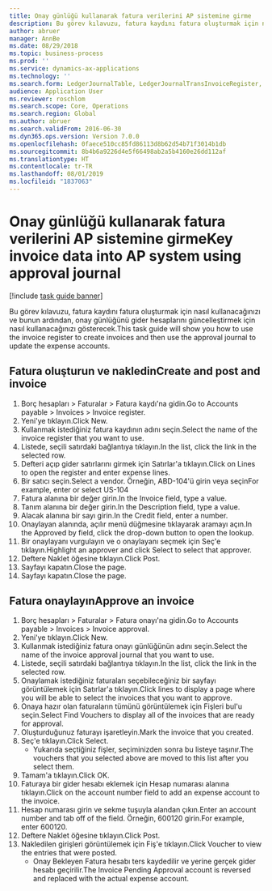 ```yaml
---
title: Onay günlüğü kullanarak fatura verilerini AP sistemine girme
description: Bu görev kılavuzu, fatura kaydını fatura oluşturmak için nasıl kullanacağınızı ve bunun ardından, onay günlüğünü gider hesaplarını güncelleştirmek için nasıl kullanacağınızı gösterecek.
author: abruer
manager: AnnBe
ms.date: 08/29/2018
ms.topic: business-process
ms.prod: ''
ms.service: dynamics-ax-applications
ms.technology: ''
ms.search.form: LedgerJournalTable, LedgerJournalTransInvoiceRegister, HcmWorkerLookUp, LedgerJournalTransApprove, LedgerJournalTransApproveFetchVouchers, LedgerTransVoucher
audience: Application User
ms.reviewer: roschlom
ms.search.scope: Core, Operations
ms.search.region: Global
ms.author: abruer
ms.search.validFrom: 2016-06-30
ms.dyn365.ops.version: Version 7.0.0
ms.openlocfilehash: 0faece510cc85fd86113d8b62d54b71f3014b1db
ms.sourcegitcommit: 8b4b6a9226d4e5f66498ab2a5b4160e26dd112af
ms.translationtype: HT
ms.contentlocale: tr-TR
ms.lasthandoff: 08/01/2019
ms.locfileid: "1837063"
---
```

# <a name="key-invoice-data-into-ap-system-using-approval-journal"></a><span data-ttu-id="41806-103">Onay günlüğü kullanarak fatura verilerini AP sistemine girme</span><span class="sxs-lookup"><span data-stu-id="41806-103">Key invoice data into AP system using approval journal</span></span>

[!include [task guide banner](../../includes/task-guide-banner.md)]

<span data-ttu-id="41806-104">Bu görev kılavuzu, fatura kaydını fatura oluşturmak için nasıl kullanacağınızı ve bunun ardından, onay günlüğünü gider hesaplarını güncelleştirmek için nasıl kullanacağınızı gösterecek.</span><span class="sxs-lookup"><span data-stu-id="41806-104">This task guide will show you how to use the invoice register to create invoices and then use the approval journal to update the expense accounts.</span></span>


## <a name="create-and-post-and-invoice"></a><span data-ttu-id="41806-105">Fatura oluşturun ve nakledin</span><span class="sxs-lookup"><span data-stu-id="41806-105">Create and post and invoice</span></span>
1. <span data-ttu-id="41806-106">Borç hesapları > Faturalar > Fatura kaydı'na gidin.</span><span class="sxs-lookup"><span data-stu-id="41806-106">Go to Accounts payable > Invoices > Invoice register.</span></span>
2. <span data-ttu-id="41806-107">Yeni'ye tıklayın.</span><span class="sxs-lookup"><span data-stu-id="41806-107">Click New.</span></span>
3. <span data-ttu-id="41806-108">Kullanmak istediğiniz fatura kaydının adını seçin.</span><span class="sxs-lookup"><span data-stu-id="41806-108">Select the name of the invoice register that you want to use.</span></span>
4. <span data-ttu-id="41806-109">Listede, seçili satırdaki bağlantıya tıklayın.</span><span class="sxs-lookup"><span data-stu-id="41806-109">In the list, click the link in the selected row.</span></span>
5. <span data-ttu-id="41806-110">Defteri açıp gider satırlarını girmek için Satırlar'a tıklayın.</span><span class="sxs-lookup"><span data-stu-id="41806-110">Click on Lines to open the register and enter expense lines.</span></span>
6. <span data-ttu-id="41806-111">Bir satıcı seçin.</span><span class="sxs-lookup"><span data-stu-id="41806-111">Select a vendor.</span></span> <span data-ttu-id="41806-112">Örneğin, ABD-104'ü girin veya seçin</span><span class="sxs-lookup"><span data-stu-id="41806-112">For example, enter or select US-104</span></span>
7. <span data-ttu-id="41806-113">Fatura alanına bir değer girin.</span><span class="sxs-lookup"><span data-stu-id="41806-113">In the Invoice field, type a value.</span></span>
8. <span data-ttu-id="41806-114">Tanım alanına bir değer girin.</span><span class="sxs-lookup"><span data-stu-id="41806-114">In the Description field, type a value.</span></span>
9. <span data-ttu-id="41806-115">Alacak alanına bir sayı girin.</span><span class="sxs-lookup"><span data-stu-id="41806-115">In the Credit field, enter a number.</span></span>
10. <span data-ttu-id="41806-116">Onaylayan alanında, açılır menü düğmesine tıklayarak aramayı açın.</span><span class="sxs-lookup"><span data-stu-id="41806-116">In the Approved by field, click the drop-down button to open the lookup.</span></span>
11. <span data-ttu-id="41806-117">Bir onaylayanı vurgulayın ve o onaylayanı seçmek için Seç'e tıklayın.</span><span class="sxs-lookup"><span data-stu-id="41806-117">Highlight an approver and click Select to select that approver.</span></span>
12. <span data-ttu-id="41806-118">Deftere Naklet öğesine tıklayın.</span><span class="sxs-lookup"><span data-stu-id="41806-118">Click Post.</span></span>
13. <span data-ttu-id="41806-119">Sayfayı kapatın.</span><span class="sxs-lookup"><span data-stu-id="41806-119">Close the page.</span></span>
14. <span data-ttu-id="41806-120">Sayfayı kapatın.</span><span class="sxs-lookup"><span data-stu-id="41806-120">Close the page.</span></span>

## <a name="approve-an-invoice"></a><span data-ttu-id="41806-121">Fatura onaylayın</span><span class="sxs-lookup"><span data-stu-id="41806-121">Approve an invoice</span></span>
1. <span data-ttu-id="41806-122">Borç hesapları > Faturalar > Fatura onayı'na gidin.</span><span class="sxs-lookup"><span data-stu-id="41806-122">Go to Accounts payable > Invoices > Invoice approval.</span></span>
2. <span data-ttu-id="41806-123">Yeni'ye tıklayın.</span><span class="sxs-lookup"><span data-stu-id="41806-123">Click New.</span></span>
3. <span data-ttu-id="41806-124">Kullanmak istediğiniz fatura onayı günlüğünün adını seçin.</span><span class="sxs-lookup"><span data-stu-id="41806-124">Select the name of the invoice approval journal that you want to use.</span></span>
4. <span data-ttu-id="41806-125">Listede, seçili satırdaki bağlantıya tıklayın.</span><span class="sxs-lookup"><span data-stu-id="41806-125">In the list, click the link in the selected row.</span></span>
5. <span data-ttu-id="41806-126">Onaylamak istediğiniz faturaları seçebileceğiniz bir sayfayı görüntülemek için Satırlar'a tıklayın.</span><span class="sxs-lookup"><span data-stu-id="41806-126">Click lines to display a page where you will be able to select the invoices that you want to approve.</span></span>
6. <span data-ttu-id="41806-127">Onaya hazır olan faturaların tümünü görüntülemek için Fişleri bul'u seçin.</span><span class="sxs-lookup"><span data-stu-id="41806-127">Select Find Vouchers to display all of the invoices that are ready for approval.</span></span>
7. <span data-ttu-id="41806-128">Oluşturduğunuz faturayı işaretleyin.</span><span class="sxs-lookup"><span data-stu-id="41806-128">Mark the invoice that you created.</span></span>
8. <span data-ttu-id="41806-129">Seç'e tıklayın.</span><span class="sxs-lookup"><span data-stu-id="41806-129">Click Select.</span></span>
    * <span data-ttu-id="41806-130">Yukarıda seçtiğiniz fişler, seçiminizden sonra bu listeye taşınır.</span><span class="sxs-lookup"><span data-stu-id="41806-130">The vouchers that you selected above are moved to this list after you select them.</span></span>  
9. <span data-ttu-id="41806-131">Tamam'a tıklayın.</span><span class="sxs-lookup"><span data-stu-id="41806-131">Click OK.</span></span>
10. <span data-ttu-id="41806-132">Faturaya bir gider hesabı eklemek için Hesap numarası alanına tıklayın.</span><span class="sxs-lookup"><span data-stu-id="41806-132">Click on the account number field to add an expense account to the invoice.</span></span>
11. <span data-ttu-id="41806-133">Hesap numarası girin ve sekme tuşuyla alandan çıkın.</span><span class="sxs-lookup"><span data-stu-id="41806-133">Enter an account number and tab off of the field.</span></span> <span data-ttu-id="41806-134">Örneğin, 600120 girin.</span><span class="sxs-lookup"><span data-stu-id="41806-134">For example, enter 600120.</span></span>
12. <span data-ttu-id="41806-135">Deftere Naklet öğesine tıklayın.</span><span class="sxs-lookup"><span data-stu-id="41806-135">Click Post.</span></span>
13. <span data-ttu-id="41806-136">Nakledilen girişleri görüntülemek için Fiş'e tıklayın.</span><span class="sxs-lookup"><span data-stu-id="41806-136">Click Voucher to view the entries that were posted.</span></span>
    * <span data-ttu-id="41806-137">Onay Bekleyen Fatura hesabı ters kaydedilir ve yerine gerçek gider hesabı geçirilir.</span><span class="sxs-lookup"><span data-stu-id="41806-137">The Invoice Pending Approval account is reversed and replaced with the actual expense account.</span></span>  

